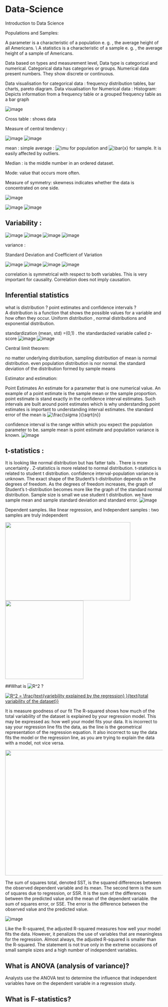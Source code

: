 # Data-Science
 Introduction to Data Science
 
 Populations and Samples:
 
 A parameter is a characteristic of a population  e. g. , the average height of all Americans. \ 
 A statistics is a characteristic of a sample e. g. , the average height of a sample of Americans.
 
 Data based on types and measurement level, Data type is categorical and numerical.  Categorical data has categories or groups. Numerical data present numbers.  They show discrete or continuous.
 
 Data visualisation for categorical data : frequency distribution tables, bar charts, pareto diagram. 
 Data visualisation for Numerical  data :  Histogram: Depicts information from a frequency table or a grouped frequency table as a bar graph
 
 
![image](https://slidetodoc.com/presentation_image_h/014b1c614da506e65bda7ccf07b992e9/image-14.jpg)


 
 Cross table : shows data  
 
 Measure of central tendency :
 
 ![image](https://slidetodoc.com/presentation_image_h/014b1c614da506e65bda7ccf07b992e9/image-30.jpg)
 ![image](https://slidetodoc.com/presentation_image_h/014b1c614da506e65bda7ccf07b992e9/image-31.jpg)
 
 mean :  simple average : <img src="https://latex.codecogs.com/gif.latex?\mu" title="\mu" /> for population and  <img src="https://latex.codecogs.com/gif.latex?\bar{x}" title="\bar{x}" /> for sample. It is easily affected by outliers.  
 
 Median  :  is the middle number in an ordered dataset.
 
 Mode:  value that occurs more often.
 
 Measure of symmetry: skewness indicates whether the data is concentrated on one side. 
 
 ![image](https://slidetodoc.com/presentation_image_h/014b1c614da506e65bda7ccf07b992e9/image-32.jpg) 
  
 ![image](https://slidetodoc.com/presentation_image_h/014b1c614da506e65bda7ccf07b992e9/image-15.jpg)
 ![image](https://slidetodoc.com/presentation_image_h/014b1c614da506e65bda7ccf07b992e9/image-16.jpg)
 
 ## Variability :
 
 
 ![image](https://slidetodoc.com/presentation_image_h/014b1c614da506e65bda7ccf07b992e9/image-35.jpg)
 ![image](https://slidetodoc.com/presentation_image_h/014b1c614da506e65bda7ccf07b992e9/image-36.jpg)
 ![image](https://slidetodoc.com/presentation_image_h/014b1c614da506e65bda7ccf07b992e9/image-37.jpg)
 ![image](https://slidetodoc.com/presentation_image_h/014b1c614da506e65bda7ccf07b992e9/image-38.jpg)
 
 variance :
 
 Standard Deviation and Coefficient of Variation
 
 ![image](https://user-images.githubusercontent.com/64529936/127644393-8bb742ec-be78-401c-8eb6-ca51a45e9693.png)
 ![image](https://user-images.githubusercontent.com/64529936/127644524-b6f3fdc6-503d-47cd-bc51-65f31fa513db.png)
 ![image](https://user-images.githubusercontent.com/64529936/127640602-83a72abe-93af-474b-8dcf-c1641650c07f.png)
  ![image](https://user-images.githubusercontent.com/64529936/127645246-164a9135-22db-4296-8dde-799addcde31e.png)
  
  correlation is symmetrical with respect to both variables. This is very important for causality.  Correlation does not imply causation. 
  
  ## Inferential statistics
  what is distribution ?  point estimates and confidence intervals ?  
  A distribution is a function that shows the possible values for a variable and how often they occur. Uniform distribution , normal distributions and exponential distribution.
  
  standardization (mean, std) =(0,1) . the standardazied variable called z-score 
  ![image](https://user-images.githubusercontent.com/64529936/127658753-04e7b499-ebad-4c48-aec2-ed02c16996eb.png)
  ![image](https://user-images.githubusercontent.com/64529936/127649926-c3eff461-68ea-4328-b0fb-706ac308a638.png)
  
  Central limit theorem: 
  
  no matter underlying distribution, sampling distribution  of mean is normal distribution. even population distribution is nor normal. 
  the standard deviation of the distribution formed by sample means
 
 Estimator and estimation:

Point Estimates
An estimate for a parameter that is one numerical value. An example of a point estimate is the sample mean or the sample proportion. 
 point estimate is stand exactly in the confidence interval estimates.
 Such intervals are built around point estimates which is why understanding point estimates is important to understanding interval estimates.
 the standard error of the mean is <img src="https://latex.codecogs.com/gif.latex?\frac{\sigma&space;}{\sqrt{n}}" title="\frac{\sigma }{\sqrt{n}}" />

confidence interval is the range within which you expect the population parameter to be.  sample mean is point estimate and population variance is known.
![image](https://user-images.githubusercontent.com/64529936/127655789-88be8be1-ff27-471b-b2b9-b695943b0140.png)

## t-statistics :
 It is looking like normal distribution but has fatter tails . There is more uncertainty . Z-statistics is more related to normal distribution. t-statistics is related to student t distribution.
 confidence interval-population variance is unknown.  The exact shape of the Student’s t-distribution depends on the degrees of freedom. As the degrees of freedom increases, the graph of Student’s t-distribution becomes more like the graph of the standard normal distribution.
  Sample size is small we use student t distribution. we have sample mean and sample standard deviation and standard error. 
  ![image](https://user-images.githubusercontent.com/64529936/127659744-bd5b61a0-dcc1-45f5-bf4f-d75a6461aba1.png)

Dependent samples.  like linear regression, and 
Independent samples :  two samples are truly independent
 
<img src ="https://user-images.githubusercontent.com/64529936/127662564-733203c9-dea3-41bc-b944-7c4886eb6e9e.png" width = "400" height = "250" />
<img src ="https://user-images.githubusercontent.com/64529936/127662601-4ebbf79a-6041-4670-a6c2-d0583e91c56f.png" width = "250" height = "250" />

 
  
 ##What is <img src="https://latex.codecogs.com/gif.latex?R^2" title="R^2" /> ? 

 <a href="https://www.codecogs.com/eqnedit.php?latex=R^2&space;=&space;\frac{variebility&space;explained&space;by&space;the&space;regression&space;}{total&space;variability&space;of&space;the&space;dataset}" target="_blank"><img src="https://latex.codecogs.com/gif.latex?R^2&space;=&space;\frac{variebility&space;explained&space;by&space;the&space;regression&space;}{total&space;variability&space;of&space;the&space;dataset}" title="R^2 = \frac{text{variebility explained by the regression} }{text{total variability of the dataset}}" /></a>
 
 It is measure goodness of our fit 
 The R-squared shows how much of the total variability of the dataset is explained by your regression model. This may be expressed as: how well your model fits your data. It is incorrect to say your regression line fits the data, as the line is the geometrical representation of the regression equation. It also incorrect to say the data fits the model or the regression line, as you are trying to explain the data with a model, not vice versa.
 
  <img src="https://365datascience.com/resources/blog/2018-11-image8-5-1024x495.jpg" width="800" height="400"/>
  
  The sum of squares total, denoted SST, is the squared differences between the observed dependent variable and its mean. 
  The second term is the sum of squares due to regression, or SSR. It is the sum of the differences between the predicted value and the mean of the dependent variable.
  the sum of squares error, or SSE. The error is the difference between the observed value and the predicted value.
  
  ![image](https://user-images.githubusercontent.com/64529936/127621853-ccfc2112-20be-404a-bf8a-d7138ffa978b.png)
  
  Like the R-squared, the adjusted R-squared measures how well your model fits the data. However, it penalizes the use of variables that are meaningless for the regression.
  Almost always, the adjusted R-squared is smaller than the R-squared. The statement is not true only in the extreme occasions of small sample sizes and a high number of independent variables.

  
 ## What is ANOVA (analysis of variance)?
 
 Analysts use the ANOVA test to determine the influence that independent variables have on the dependent variable in a regression study.
  ## What is F-statistics?
  
  
  
  
  
